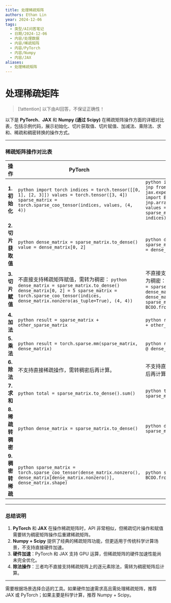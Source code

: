 ```yaml
---
title: 处理稀疏矩阵
authors: Ethan Lin
year: 2024-12-06
tags:
  - 类型/AI问答笔记
  - 日期/2024-12-06
  - 内容/处理数据
  - 内容/稀疏矩阵
  - 内容/PyTorch
  - 内容/Numpy
  - 内容/JAX
aliases:
  - 处理稀疏矩阵
---
```

# 处理稀疏矩阵




> [!attention]
> 以下由AI回答，不保证正确性！






以下是 **PyTorch**、**JAX** 和 **Numpy (通过 Scipy)** 在稀疏矩阵操作方面的详细对比表，包括示例代码，展示初始化、切片获取值、切片赋值、加减法、乘除法、求和、稀疏和稠密转换的操作方式。

------

### **稀疏矩阵操作对比表**

| **操作**          | **PyTorch**                                                  | **JAX**                                                      | **Numpy (Scipy)**                                            |
| ----------------- | ------------------------------------------------------------ | ------------------------------------------------------------ | ------------------------------------------------------------ |
| **1. 初始化**     | `python import torch indices = torch.tensor([[0, 1], [2, 3]]) values = torch.tensor([3, 4]) sparse_matrix = torch.sparse_coo_tensor(indices, values, (4, 4)) ` | `python import jax.numpy as jnp from jax.experimental.sparse import BCOO indices = jnp.array([[0, 1], [2, 3]]) values = jnp.array([3, 4]) sparse_matrix = BCOO((values, indices), shape=(4, 4)) ` | `python from scipy.sparse import coo_matrix import numpy as np row = np.array([0, 1]) col = np.array([2, 3]) data = np.array([3, 4]) sparse_matrix = coo_matrix((data, (row, col)), shape=(4, 4)) ` |
| **2. 切片获取值** | `python dense_matrix = sparse_matrix.to_dense() value = dense_matrix[0, 2] ` | `python dense_matrix = sparse_matrix.todense() value = dense_matrix[0, 2] ` | `python dense_matrix = sparse_matrix.toarray() value = dense_matrix[0, 2] ` |
| **3. 切片赋值**   | 不直接支持稀疏矩阵赋值，需转为稠密： `python dense_matrix = sparse_matrix.to_dense() dense_matrix[0, 2] = 5 sparse_matrix = torch.sparse_coo_tensor(indices, dense_matrix.nonzero(as_tuple=True), (4, 4)) ` | 不直接支持稀疏矩阵赋值，需转为稠密： `python dense_matrix = sparse_matrix.todense() dense_matrix = dense_matrix.at[0, 2].set(5) sparse_matrix = BCOO.fromdense(dense_matrix) ` | 不直接支持稀疏矩阵赋值，需转为稠密： `python dense_matrix = sparse_matrix.toarray() dense_matrix[0, 2] = 5 sparse_matrix = coo_matrix(dense_matrix) ` |
| **4. 加法**       | `python result = sparse_matrix + other_sparse_matrix `       | `python result = sparse_matrix + other_sparse_matrix `       | `python result = sparse_matrix + other_sparse_matrix `       |
| **5. 乘法**       | `python result = torch.sparse.mm(sparse_matrix, dense_matrix) ` | `python result = sparse_matrix @ dense_matrix `              | `python result = sparse_matrix.dot(dense_matrix) `           |
| **6. 除法**       | 不支持直接稀疏操作，需转稠密后再计算。                       | 不支持直接稀疏操作，需转稠密后再计算。                       | 不支持直接稀疏操作，需转稠密后再计算。                       |
| **7. 求和**       | `python total = sparse_matrix.to_dense().sum() `             | `python total = sparse_matrix.todense().sum() `              | `python total = sparse_matrix.sum() `                        |
| **8. 稀疏转稠密** | `python dense_matrix = sparse_matrix.to_dense() `            | `python dense_matrix = sparse_matrix.todense() `             | `python dense_matrix = sparse_matrix.toarray() `             |
| **9. 稠密转稀疏** | `python sparse_matrix = torch.sparse_coo_tensor(dense_matrix.nonzero(), dense_matrix[dense_matrix.nonzero()], dense_matrix.shape) ` | `python sparse_matrix = BCOO.fromdense(dense_matrix) `       | `python sparse_matrix = coo_matrix(dense_matrix) `           |

------

### **总结说明**

1. **PyTorch** 和 **JAX** 在操作稀疏矩阵时，API 非常相似，但稀疏切片操作和赋值需要转为稠密矩阵操作后重建稀疏矩阵。
2. **Numpy + Scipy** 提供了经典的稀疏矩阵功能，但更适用于传统科学计算场景，不支持直接硬件加速。
3. **硬件加速**：PyTorch 和 JAX 支持 GPU 运算，但稀疏矩阵的硬件加速性能尚未完全优化。
4. **除法操作**：三者均不直接支持稀疏矩阵上的逐元素除法，需转为稠密矩阵后计算。

------

需要根据场景选择合适的工具。如果硬件加速需求高且需处理稀疏矩阵，推荐 JAX 或 PyTorch；如果主要是科学计算，推荐 Numpy + Scipy。
